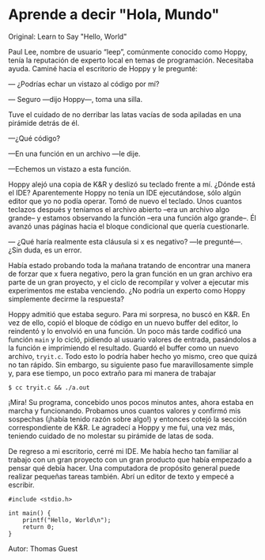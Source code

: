 # Aprende a decir "Hola, Mundo"

Original: Learn to Say "Hello, World"

Paul Lee, nombre de usuario “leep”, comúnmente conocido como Hoppy,
tenía la reputación de experto local en temas de programación.
Necesitaba ayuda. Caminé hacia el escritorio de Hoppy y le pregunté:

— ¿Podrías echar un vistazo al código por mí?

— Seguro —dijo Hoppy—, toma una silla.

Tuve el cuidado de no derribar las latas vacías de soda apiladas en una
pirámide detrás de él.

—¿Qué código?

—En una función en un archivo —le dije.

—Echemos un vistazo a esta función.

Hoppy alejó una copia de K&R y deslizó su teclado frente a mí. ¿Dónde
está el IDE? Aparentemente Hoppy no tenía un IDE ejecutándose, sólo
algún editor que yo no podía operar. Tomó de nuevo el teclado. Unos
cuantos teclazos después y teníamos el archivo abierto –era un archivo
algo grande– y estamos observando la función –era una función algo
grande–. Él avanzó unas páginas hacia el bloque condicional que quería
cuestionarle.

— ¿Qué haría realmente esta cláusula si x es negativo? —le pregunté—.
¿Sin duda, es un error.

Había estado probando toda la mañana tratando de encontrar una manera de
forzar que x fuera negativo, pero la gran función en un gran archivo era
parte de un gran proyecto, y el ciclo de recompilar y volver a ejecutar
mis experimentos me estaba venciendo. ¿No podría un experto como Hoppy
simplemente decirme la respuesta?

Hoppy admitió que estaba seguro. Para mi sorpresa, no buscó en K&R. En
vez de ello, copió el bloque de código en un nuevo buffer del editor, lo
reindentó y lo envolvió en una función. Un poco más tarde codificó una
función `main` y lo cicló, pidiendo al usuario valores de entrada,
pasándolos a la función e imprimiendo el resultado. Guardó el buffer
como un nuevo archivo, `tryit.c`. Todo esto lo podría haber hecho yo
mismo, creo que quizá no tan rápido. Sin embargo, su siguiente paso fue
maravillosamente simple y, para ese tiempo, un poco extraño para mi
manera de trabajar

    $ cc tryit.c && ./a.out

¡Mira! Su programa, concebido unos pocos minutos antes, ahora estaba en
marcha y funcionando. Probamos unos cuantos valores y confirmó mis
sospechas (¡había tenido razón sobre algo!) y entonces cotejó la sección
correspondiente de K&R. Le agradecí a Hoppy y me fui, una vez más,
teniendo cuidado de no molestar su pirámide de latas de soda.

De regreso a mi escritorio, cerré mi IDE. Me había hecho tan familiar al
trabajo con un gran proyecto con un gran producto que había empezado a
pensar qué debía hacer. Una computadora de propósito general puede
realizar pequeñas tareas también. Abrí un editor de texto y empecé a
escribir.


    #include <stdio.h>

    int main() {
        printf("Hello, World\n");
        return 0;
    }


Autor: Thomas Guest